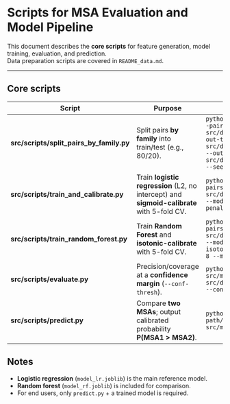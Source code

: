 # Scripts for MSA Evaluation and Model Pipeline

This document describes the **core scripts** for feature generation, model training, evaluation, and prediction.  
Data preparation scripts are covered in `README_data.md`.

---

## Core scripts

| Script | Purpose | Example usage |
|---|---|---|
| **src/scripts/split_pairs_by_family.py** | Split pairs **by family** into train/test (e.g., 80/20). | `python3 src/scripts/split_pairs_by_family.py --pairs src/data/processed/train_pairs_SPall.csv --out-train src/data/processed/train_pairs_SPall.train.csv --out-test src/data/processed/train_pairs_SPall.test.csv --seed 42 --test-frac 0.2` |
| **src/scripts/train_and_calibrate.py** | Train **logistic regression** (L2, no intercept) and **sigmoid-calibrate** with 5-fold CV. | `python3 src/scripts/train_and_calibrate.py --pairs src/data/processed/train_pairs_SPall.train.csv --model-out src/model/model_lr.joblib --penalty l2 --C 3.0 --calib sigmoid --cv 5` |
| **src/scripts/train_random_forest.py** | Train **Random Forest** and **isotonic-calibrate** with 5-fold CV. | `python3 src/scripts/train_random_forest.py --pairs src/data/processed/train_pairs_SPall.train.csv --model-out src/model/model_rf.joblib --calib isotonic --cv 5 --n-estimators 600 --max-depth 8 --min-samples-leaf 20 --augment-antisym` |
| **src/scripts/evaluate.py** | Precision/coverage at a **confidence margin** (`--conf-thresh`). | `python3 src/scripts/evaluate.py --model src/model/model_lr.joblib --test-pairs src/data/processed/train_pairs_SPall.test.csv --conf-thresh 0.2` |
| **src/scripts/predict.py** | Compare **two MSAs**; output calibrated probability **P(MSA1 > MSA2)**. | `python3 src/scripts/predict.py path/to/MSA1.fasta path/to/MSA2.fasta --model src/model/model_lr.joblib` |


## Notes
- **Logistic regression** (`model_lr.joblib`) is the main reference model.
- **Random forest** (`model_rf.joblib`) is included for comparison.
- For end users, only `predict.py` + a trained model is required.

